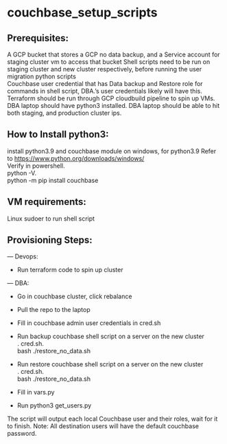 # couchbase_setup_scripts

## Prerequisites:
A GCP bucket that stores a GCP no data backup, and a Service account for staging cluster vm to access that bucket
Shell scripts need to be run on staging cluster and new cluster respectively, before running the user migration python scripts  
Couchbase user credential that has Data backup and Restore role for commands in shell script, DBA.’s user credentials likely will have this.
Terraform should be run through GCP cloudbuild pipeline to spin up VMs.
DBA laptop should have python3 installed.
DBA laptop should be able to hit both staging, and production cluster ips.

## How to Install python3:  
install python3.9 and couchbase module on windows, for python3.9
            Refer to https://www.python.org/downloads/windows/  
Verify in powershell.     
python -V.  
python -m pip install couchbase         

## VM requirements:
Linux sudoer to run shell script

## Provisioning Steps:
   — Devops:	
- Run terraform code to spin up cluster  

— DBA:					  
- Go in couchbase cluster, click rebalance
- Pull the repo to the laptop
			    
- Fill in couchbase admin user credentials in cred.sh                             
- Run backup couchbase shell script on a server on the new cluster   
  . cred.sh.  
  bash ./restore_no_data.sh
- Run restore couchbase shell script on a server on the new cluster   
  . cred.sh.  
  bash ./restore_no_data.sh
- Fill in vars.py
- Run python3 get_users.py 

The script will output each local Couchbase user and their roles, wait for it to finish.
Note: All destination users will have the default couchbase password.
